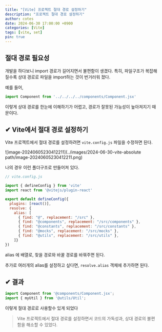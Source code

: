 ```yaml
---
title: "[Vite] 프로젝트 절대 경로 설정하기"
description: "프로젝트 절대 경로 설정하기"
author: cotes
date: 2024-06-30 17:00:00 +0900
categories: [Vite]
tags: [vite, set]
pin: true
---
```




## 절대 경로 필요성 

개발을 하다보니 import 경로가 길어지면서 불편함이 생겼다. 특히, 파일구조가 복잡해질수록 상대 경로로 파일을 import하는 것이 번거러워 졌다. 

예를 들어,

```javascript
import Component from '../../../../components/Component.jsx'
```

이렇게  상대 경로를 한눈에 이해하기가 어렵고, 경로가 잘못된 가능성이 높아져지기 때문이다.



## ✔ Vite에서 절대 경로 설정하기 

Vite 프로젝트에서 절대 경로를 설정하려면 `vite.config.js` 파일을 수정하면 된다.

![image-20240605230412211](../images/2024-06-30-vite-absolute path/image-20240605230412211.png)

나의 경우 이런 폴더구조로 만들어져 있다.

```javascript
// vite.config.js

import { defineConfig } from 'vite'
import react from '@vitejs/plugin-react'

export default defineConfig({
  plugins: [react()],
  resolve: {
    alias: [
      { find: "@", replacement: "/src" },
      { find: "@components", replacement: "/src/components" },
      { find: "@constants", replacement: "/src/constants" },
      { find: "@mocks", replacement: "/src/mocks" },
      { find: "@utils", replacement: "/src/utils" },
    ]}
})

```

alias 에 배열로, 찾을 경로와 바꿀 경로를 바꿔주면 된다.

추가로 여러개의 alias를 설정하고 싶다면, `resolve.alias` 객체에 추가하면 된다.



## ✔ 결과

``` javascript
import Component from '@components/Component.jsx';
import { myUtil } from '@utils/Util';
```

이렇게  절대 경로로 사용할수 있게 되었다 



> Vite 프로젝트에서 절대 경로를 설정하면서  코드의 가독성과, 상대 경로의 불편함을 해소할 수  있었다.





